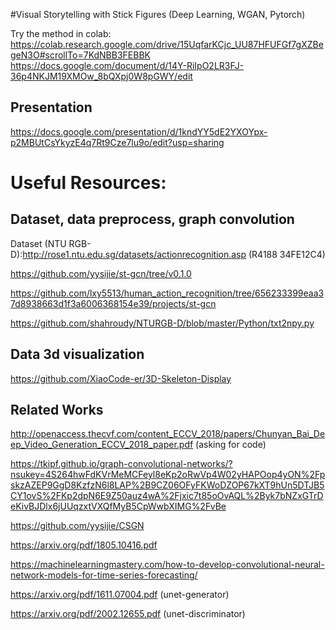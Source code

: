 #Visual Storytelling with Stick Figures (Deep Learning, WGAN, Pytorch)

Try the method in colab: https://colab.research.google.com/drive/15UqfarKCjc_UU87HFUFGf7gXZBegeN3O#scrollTo=7KdNBB3FEBBK
https://docs.google.com/document/d/14Y-RiIpO2LR3FJ-36p4NKJM19XMOw_8bQXpj0W8pGWY/edit

## Presentation

https://docs.google.com/presentation/d/1kndYY5dE2YXOYpx-p2MBUtCsYkyzE4q7Rt9Cze7lu9o/edit?usp=sharing

# Useful Resources:

## Dataset, data preprocess, graph convolution
Dataset (NTU RGB-D):http://rose1.ntu.edu.sg/datasets/actionrecognition.asp (R4188 34FE12C4)

https://github.com/yysijie/st-gcn/tree/v0.1.0

https://github.com/lxy5513/human_action_recognition/tree/656233399eaa37d8938663d1f3a6006368154e39/projects/st-gcn

https://github.com/shahroudy/NTURGB-D/blob/master/Python/txt2npy.py

## Data 3d visualization
https://github.com/XiaoCode-er/3D-Skeleton-Display

## Related Works
http://openaccess.thecvf.com/content_ECCV_2018/papers/Chunyan_Bai_Deep_Video_Generation_ECCV_2018_paper.pdf (asking for code)

https://tkipf.github.io/graph-convolutional-networks/?nsukey=4S264hwFdKVrMeMCFeyl8eKp2oRwVp4W02yHAPOop4yON%2FpskzAZEP9GgD8KzfzN6l8LAP%2B9CZ06OFyFKWoDZOP67kXT9hUn5DTJB5CY1ovS%2FKp2dpN6E9Z50auz4wA%2Fjxic7t85oOvAQL%2Byk7bNZxGTrDeKivBJDlx6jUUqzxtVXQfMyB5CpWwbXIMG%2FvBe

https://github.com/yysijie/CSGN

https://arxiv.org/pdf/1805.10416.pdf

https://machinelearningmastery.com/how-to-develop-convolutional-neural-network-models-for-time-series-forecasting/

https://arxiv.org/pdf/1611.07004.pdf (unet-generator)

https://arxiv.org/pdf/2002.12655.pdf (unet-discriminator)










